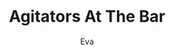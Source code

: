 ---
media: "images/rounds/round_2/agitator_at_the_bar.png"
media_type: image
type: art
title: Agitators At The Bar
author: [Eva]
desc: Fiore Silvestri arrives at the bar to cause some chaos.
---
